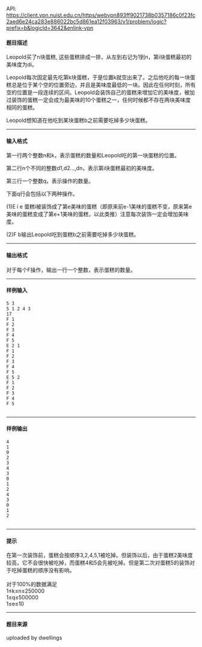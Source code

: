 API: https://client.vpn.nuist.edu.cn/https/webvpn893ff9021738b0357186c0f23fc2aed6e24ca283e886022bc5d861ea12f03963/v1/problem/logic?prefix=b&logicId=3642&enlink-vpn

#### 题目描述

Leopold买了n块蛋糕, 这些蛋糕排成一排，从左到右记为1到n，第i块蛋糕最初的美味度为di。

Leopold每次固定最先吃第k块蛋糕，于是位置k就空出来了。之后他吃的每一块蛋糕总是位于某个空的位置旁边，并且是美味度最低的一块。因此在任何时刻，所有空的位置是一段连续的区间。Leopold会装饰自己的蛋糕来增加它的美味度，被加过装饰的蛋糕一定会成为最美味的10个蛋糕之一，任何时候都不存在两块美味度相同的蛋糕。

Leopold想知道在他吃到某块蛋糕b之前需要吃掉多少块蛋糕。

---

#### 输入格式

第一行两个整数n和k，表示蛋糕的数量和Leopold吃的第一块蛋糕的位置。

第二行n个不同的整数d1,d2...,dn，表示第i块蛋糕最初的美味度。

第三行一个整数q，表示操作的数量。

下面q行会包括以下两种操作。

(1)E i e 蛋糕i被装饰成了第e美味的蛋糕（即原来前e-1美味的蛋糕不变，原来第e美味的蛋糕变成了第e+1美味的蛋糕，以此类推）注意每次装饰一定会增加美味度。

(2)F b输出Leopold吃到蛋糕b之前需要吃掉多少块蛋糕。

---

#### 输出格式

对于每个F操作，输出一行一个整数，表示蛋糕的数量。

---

#### 样例输入
```
5 3
5 1 2 4 3
17
F 1
F 2
F 3
F 4
F 5
E 2 1
F 1
F 2
F 3
F 4
F 5
E 5 2
F 1
F 2
F 3
F 4
F 5
 

```

---

#### 样例输出
```
4
1
0
2
3
4
3
0
1
2
4
3
0
1
2
 

```

---

#### 提示

在第一次装饰前，蛋糕会按顺序3,2,4,5,1被吃掉。但装饰以后，由于蛋糕2美味度较高，它不会很快被吃掉，而蛋糕4和5会先被吃掉。但是第二次对蛋糕5的装饰对于吃掉蛋糕的顺序没有影响。  
   
对于100%的数据满足  
1≤k≤n≤250000  
1≤q≤500000  
1≤e≤10  

---

#### 题目来源

uploaded by dwellings